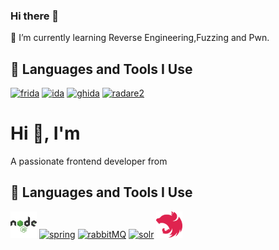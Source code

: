 ### Hi there 👋


<!--
**chan233/chan233** is a ✨ _special_ ✨ repository because its `README.md` (this file) appears on your GitHub profile.

Here are some ideas to get you started:

- 🔭 I’m currently working on ...
- 🌱 I’m currently learning ...
- 👯 I’m looking to collaborate on ...
- 🤔 I’m looking for help with ...
- 💬 Ask me about ...
- 📫 How to reach me: ...
- 😄 Pronouns: ...
- ⚡ Fun fact: ...

-->
🌱 I’m currently learning Reverse Engineering,Fuzzing and Pwn.

<h2>🚀 Languages and Tools I Use</h2>
<p><a target="_blank" href="https://avatars.githubusercontent.com/u/4073090?s=48&v=4" style="display: inline-block;"><img src="https://avatars.githubusercontent.com/u/4073090?s=48&v=4" alt="frida" width="42" height="42" /></a>
<a target="_blank" href="https://appsitory.com/data/windows/icons/ida-pro/ida-pro.png" style="display: inline-block;"><img src="https://appsitory.com/data/windows/icons/ida-pro/ida-pro.png" alt="ida" width="42" height="42" /></a>
<a target="_blank" href="https://ghidra-sre.org/images/GHIDRA_1.png" style="display: inline-block;"><img src="https://ghidra-sre.org/images/GHIDRA_1.png" alt="ghida" width="42" height="42" /></a>
<a target="_blank" href="https://avatars.githubusercontent.com/u/2842539?s=48&v=4" style="display: inline-block;"><img src="https://avatars.githubusercontent.com/u/2842539?s=48&v=4" alt="radare2" width="42" height="42" /></a></p>


<h1>Hi 👋, I'm </h1>
<p>A passionate frontend developer from </p>
<h2>🚀 Languages and Tools I Use</h2>
<p><a target="_blank" href="https://raw.githubusercontent.com/devicons/devicon/master/icons/nodejs/nodejs-original-wordmark.svg" style="display: inline-block;"><img src="https://raw.githubusercontent.com/devicons/devicon/master/icons/nodejs/nodejs-original-wordmark.svg" alt="nodejs" width="42" height="42" /></a>
<a target="_blank" href="https://www.vectorlogo.zone/logos/springio/springio-icon.svg" style="display: inline-block;"><img src="https://www.vectorlogo.zone/logos/springio/springio-icon.svg" alt="spring" width="42" height="42" /></a>
<a target="_blank" href="https://www.vectorlogo.zone/logos/rabbitmq/rabbitmq-icon.svg" style="display: inline-block;"><img src="https://www.vectorlogo.zone/logos/rabbitmq/rabbitmq-icon.svg" alt="rabbitMQ" width="42" height="42" /></a>
<a target="_blank" href="https://www.vectorlogo.zone/logos/apache_solr/apache_solr-icon.svg" style="display: inline-block;"><img src="https://www.vectorlogo.zone/logos/apache_solr/apache_solr-icon.svg" alt="solr" width="42" height="42" /></a>
<a target="_blank" href="https://raw.githubusercontent.com/devicons/devicon/master/icons/nestjs/nestjs-plain.svg" style="display: inline-block;"><img src="https://raw.githubusercontent.com/devicons/devicon/master/icons/nestjs/nestjs-plain.svg" alt="nestjs" width="42" height="42" /></a></p>



